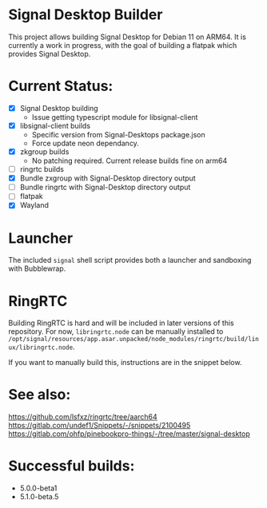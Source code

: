 # Signal Desktop Builder
This project allows building Signal Desktop for Debian 11 on ARM64.
It is currently a work in progress, with the goal of building a flatpak
which provides Signal Desktop.

# Current Status:
* [x] Signal Desktop building
    * Issue getting typescript module for libsignal-client
* [x] libsignal-client builds
    * Specific version from Signal-Desktops package.json
    * Force update neon dependancy.
* [x] zkgroup builds
    * No patching required. Current release builds fine on arm64
* [ ] ringrtc builds
* [x] Bundle zxgroup with Signal-Desktop directory output
* [ ] Bundle ringrtc with Signal-Desktop directory output
* [ ] flatpak
* [x] Wayland

# Launcher
The included `signal` shell script provides both a launcher and sandboxing with Bubblewrap.

# RingRTC
Building RingRTC is hard and will be included in later versions of this repository. 
For now, `libringrtc.node` can be manually installed to `/opt/signal/resources/app.asar.unpacked/node_modules/ringrtc/build/linux/libringrtc.node`.

If you want to manually build this, instructions are in the snippet below.

# See also:
https://github.com/lsfxz/ringrtc/tree/aarch64
https://gitlab.com/undef1/Snippets/-/snippets/2100495
https://gitlab.com/ohfp/pinebookpro-things/-/tree/master/signal-desktop

# Successful builds:
* 5.0.0-beta1
* 5.1.0-beta.5
